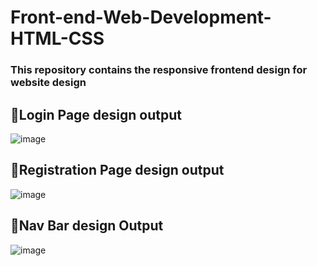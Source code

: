 # Front-end-Web-Development-HTML-CSS

### This repository contains the responsive frontend design for website design

## 💫Login Page design output
![image](https://github.com/NishadiSS/Front-end-Web-Development-HTML-CSS-JS/assets/119886016/22a9159e-d559-4bd2-8463-d1ca97a382c6)


## 💫Registration Page design output
![image](https://github.com/NishadiSS/Front-end-Web-Development-HTML-CSS-JS/assets/119886016/253bfc5b-20ff-4d8a-a712-06f1d106f769)

## 💫Nav Bar design Output
![image](https://github.com/NishadiSS/Front-end-Web-Development-HTML-CSS-JS/assets/119886016/673f46e3-0019-485e-a40b-742ff54b7b83)


